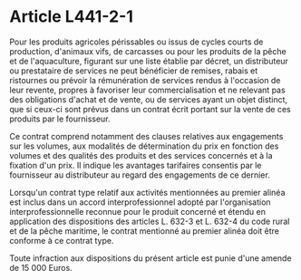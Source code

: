 # Article L441-2-1

Pour les produits agricoles périssables ou issus de cycles courts de production, d'animaux vifs, de carcasses ou pour les produits de la pêche et de l'aquaculture, figurant sur une liste établie par décret, un distributeur ou prestataire de services ne peut bénéficier de remises, rabais et ristournes ou prévoir la rémunération de services rendus à l'occasion de leur revente, propres à favoriser leur commercialisation et ne relevant pas des obligations d'achat et de vente, ou de services ayant un objet distinct, que si ceux-ci sont prévus dans un contrat écrit portant sur la vente de ces produits par le fournisseur.

Ce contrat comprend notamment des clauses relatives aux engagements sur les volumes, aux modalités de détermination du prix en fonction des volumes et des qualités des produits et des services concernés et à la fixation d'un prix. Il indique les avantages tarifaires consentis par le fournisseur au distributeur au regard des engagements de ce dernier.

Lorsqu'un contrat type relatif aux activités mentionnées au premier alinéa est inclus dans un accord interprofessionnel adopté par l'organisation interprofessionnelle reconnue pour le produit concerné et étendu en application des dispositions des articles L. 632-3 et L. 632-4 du code rural et de la pêche maritime, le contrat mentionné au premier alinéa doit être conforme à ce contrat type.

Toute infraction aux dispositions du présent article est punie d'une amende de 15 000 Euros.
